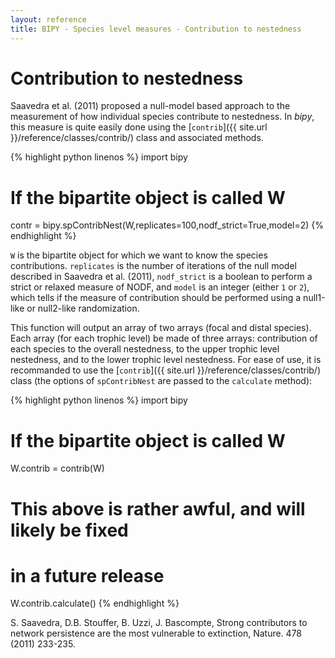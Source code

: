 ```yaml
---
layout: reference
title: BIPY - Species level measures - Contribution to nestedness
---
```


# Contribution to nestedness

Saavedra et al. (2011) proposed a null-model based approach to the measurement of how individual species contribute to nestedness. In *bipy*, this measure is quite easily done using the [`contrib`]({{ site.url }}/reference/classes/contrib/) class and associated methods.

{% highlight python linenos %}
import bipy
# If the bipartite object is called W
contr = bipy.spContribNest(W,replicates=100,nodf_strict=True,model=2)
{% endhighlight %}

`W` is the bipartite object for which we want to know the species contributions. `replicates` is the number of iterations of the null model described in Saavedra et al. (2011), `nodf_strict` is a boolean to perform a strict or relaxed measure of NODF, and `model` is an integer (either `1` or `2`), which tells if the measure of contribution should be performed using a null1-like or null2-like randomization.

This function will output an array of two arrays (focal and distal species). Each array (for each trophic level) be made of three arrays: contribution of each species to the overall nestedness, to the upper trophic level nestedness, and to the lower trophic level nestedness. For ease of use, it is recommanded to use the [`contrib`]({{ site.url }}/reference/classes/contrib/) class (the options of `spContribNest` are passed to the `calculate` method):

{% highlight python linenos %}
import bipy
# If the bipartite object is called W
W.contrib = contrib(W)
# This above is rather awful, and will likely be fixed
# in a future release
W.contrib.calculate()
{% endhighlight %}

<div class='ref'>S. Saavedra, D.B. Stouffer, B. Uzzi, J. Bascompte, Strong contributors to network persistence are the most vulnerable to extinction, Nature. 478 (2011) 233-235.</div>